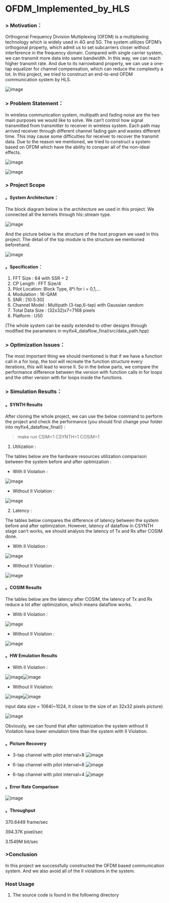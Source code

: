 # OFDM_Implemented_by_HLS

### > Motivation：

Orthogonal Frequency Division Multiplexing (OFDM) is a multiplexing technology which is widely used in 4G and 5G. The system utilizes OFDM’s orthogonal property, which admit us to set subcarriers closer without interference in the frequency domain. Compared with single carrier system, we can transmit more data into same bandwidth. In this way, we can reach higher transmit rate. And due to its narrowband property, we can use a one-tap equalizer for channel compensation, which can reduce the complexity a lot. In this project, we tried to construct an end-to-end OFDM communication system by HLS.

![image](https://user-images.githubusercontent.com/102524142/174599266-031b3a6c-852f-442a-858c-c50b011f02cd.png)

### > Problem Statement：

In wireless communication system, multipath and fading noise are the two main purposes we would like to solve. We can’t control how signal transmitted from transmitter to receiver in wireless system. Each path may arrived receiver through different channel fading gain and wastes different time. This may cause some difficulties for receiver to recover the transmit data. Due to the reason we mentioned, we tried to construct a system based on OFDM which have the ability to conquer all of the non-ideal effects.

![image](https://user-images.githubusercontent.com/102524142/174599731-0d55d8b7-5141-48d4-a452-58ff461b25d4.png)

![image](https://user-images.githubusercontent.com/102524142/175023096-8bbf17da-9eb5-48ad-8b11-47b6a3694bfb.png)

### > Project Scope
 #### 。System Architecture：
 The block diagram below is the architecture we used in this project. We connected all the kernels through hls::stream type.
 
 ![image](https://user-images.githubusercontent.com/102524142/174599880-a740197d-dfab-4da7-938d-f461f42bd2c8.png)
 
 And the picture below is the structure of the host program we used in this project. The detail of the top module is the structure we mentioned beforehand.
 
![image](https://user-images.githubusercontent.com/102524142/175022728-59e2e728-ebb8-4882-98d4-0f26d91f2f41.png)

 #### 。Specification：
1. FFT Size : 64 with SSR = 2
2. CP Length : FFT Size/4
3. Pilot Location: Block Type, 8*i for i = 0,1,...
4. Modulation : 16-QAM
5. SNR : [10:5:30]
6. Channel Model : Multipath (3-tap,6-tap) with Gaussian random
7. Total Data Size : (32x32)x7=7168 pixels
8. Platform : U50

(The whole system can be easily extended to other designs through modified the parameters in myfix4_dataflow_final/src/data_path.hpp)

### > Optimization Issues：
The most important thing we should mentioned is that if we have a function call in a for loop, the tool will recreate the function structure every iterations, this will lead to worse II.
So in the below parts, we compare the performance difference between the version with function calls in for loops and the other version with for loops inside the functions. 

### > Simulation Results：
#### 。SYNTH Results

After cloning the whole project, we can use the below command to perform the project and check the performance (you should first change your folder into myfix4_dataflow_final/) : 

>make run CSIM=1 CSYNTH=1 COSIM=1

1. Utilization :

The tables below are the hardware resources utilization comparison between the system before and after optimization : 

 - With II Violation : 
 
 ![image](https://user-images.githubusercontent.com/102524142/174608540-4d911c0b-5cb7-4415-b7dd-4564d120ef44.png)

 - Without II Violation : 

![image](https://user-images.githubusercontent.com/102524142/174608627-a63e5727-d7a8-48aa-adcf-15670a987898.png)

2. Latency : 

The tables below compares the difference of latency between the system before and after optimization. However, latency of dataflow in CSYNTH stage can't works, we should analysis the latency of Tx and Rx after COSIM done.

 - With II Violation : 
 
![image](https://user-images.githubusercontent.com/102524142/174608763-5f989d38-2ec6-4e1a-958b-72aa78b94f56.png)

 - Without II Violation : 

![image](https://user-images.githubusercontent.com/102524142/174608820-2d6e1cb0-1800-4a0a-8641-c4972ea0654c.png)

#### 。COSIM Results

The tables below are the latency after COSIM, the latency of Tx and Rx reduce a lot after optimization, which means dataflow works.

- With II Violation :

![image](https://user-images.githubusercontent.com/102524142/174608918-490d3ab5-e814-44f5-a6a2-5a44381e1664.png)

- Without II Violation : 

![image](https://user-images.githubusercontent.com/102524142/174608967-db85d0c6-71b3-4452-bb79-3b236b95f35e.png)


#### 。HW Emulation Results

  -  With II Violation :
  
![image](https://user-images.githubusercontent.com/102524142/174609070-3cb7f18c-ece9-4ff1-8ab4-68e655776c3b.png)![image](https://user-images.githubusercontent.com/102524142/174609076-76de0177-0945-4d1d-b989-618d1fe8c6dd.png)

- Without II Violation:

![image](https://user-images.githubusercontent.com/102524142/174609143-17006aba-022c-473c-af85-96b17e48beca.png)![image](https://user-images.githubusercontent.com/102524142/174609153-b5c00d34-04d5-4cb4-816e-afa95de9e7b9.png)

input data size = 1064(~1024, it close to the size of an 32x32 pixels picture)

![image](https://user-images.githubusercontent.com/102524142/174609290-e9df5780-bae5-4c08-8c37-853d17d56c08.png)

Obviously, we can found that after optimization the system without II Violation hava lower emulation time than the system with II Violation.

#### 。Picture Recovery 

- 3-tap channel with pilot interval=8
![image](https://user-images.githubusercontent.com/102524142/175021346-5e7c0751-6559-4d34-b75c-d23fff86759e.png)

- 6-tap channel with pilot interval=8
![image](https://user-images.githubusercontent.com/102524142/175021327-1876134e-678f-40b2-aadc-74678e30de7e.png)

- 6-tap channel with pilot interval=4
![image](https://user-images.githubusercontent.com/102524142/175021339-3138710e-7ab5-4a06-ad6f-561a57026415.png)


#### 。Error Rate Comparison
![image](https://user-images.githubusercontent.com/102524142/175021080-93ee1d97-8738-43d7-bd6d-479e5d4d9076.png)

#### 。Throughput
370.6449 frame/sec

394.37K pixel/sec

3.1549M bit/sec

### >Conclusion
In this project we successfully constructed the OFDM based communication system. And we also avoid all of the II violations in the system.


### Host Usage
1. The source code is found in the following directory

  






























